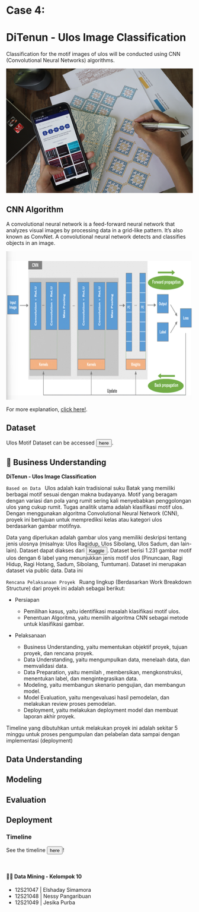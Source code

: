 # Case 4: 
# DiTenun - Ulos Image Classification 
Classification for the motif images of ulos will be conducted using CNN (Convolutional Neural Networks) algorithms.

<div align="center">
  <img src="Picture/DiTenun.png" alt="DiTenun Logo" width="800"/>
</div>

## CNN Algorithm
A convolutional neural network is a feed-forward neural network that analyzes visual images by processing data in a grid-like pattern. It’s also known as ConvNet. A convolutional neural network detects and classifies objects in an image.

<div align="center">
 <img src="Picture/CNN overview.png" height="400" width="800"/>
</div>

For more explanation, [click here!](https://insightsimaging.springeropen.com/articles/10.1007/s13244-018-0639-9). 

## Dataset
Ulos Motif Dataset can be accessed <a
    href="Dataset"> <button>here</button></a>.

## 📑 Business Understanding
**DiTenun - Ulos Image Classification**

`Based on Data `
Ulos adalah kain tradisional suku Batak yang memiliki berbagai motif sesuai dengan makna budayanya. Motif yang beragam dengan variasi dan pola yang rumit sering kali menyebabkan penggolongan ulos yang cukup rumit. Tugas analitik utama adalah klasifikasi motif ulos. Dengan menggunakan algoritma Convolutional Neural Network (CNN), proyek ini bertujuan untuk memprediksi kelas atau kategori ulos berdasarkan gambar motifnya. 

Data yang diperlukan adalah gambar ulos yang memiliki deskripsi tentang jenis ulosnya (misalnya: Ulos Ragidup, Ulos Sibolang, Ulos Sadum, dan lain-lain). Dataset dapat diakses dari <a
    href="https://www.kaggle.com/code/fthnaja/ulos-classification/notebook](https://www.kaggle.com/datasets/fthnaja/kain-ulos"> <button>Kaggle</button></a>. Dataset berisi 1.231 gambar motif ulos dengan 6 label yang menunjukkan jenis motif ulos (Pinuncaan, Ragi Hidup, Ragi Hotang, Sadum, Sibolang, Tumtuman). Dataset ini merupakan dataset via public data. Data ini 

`Rencana Pelaksanaan Proyek `
Ruang lingkup (Berdasarkan Work Breakdown Structure) dari proyek ini adalah sebagai berikut:
* Persiapan
  - Pemilihan kasus, yaitu identifikasi masalah klasifikasi motif ulos.
  - Penentuan Algoritma, yaitu memilih algoritma CNN sebagai metode untuk klasifikasi gambar.
    
* Pelaksanaan
  - Business Understanding, yaitu mementukan objektif proyek, tujuan proyek, dan rencana proyek.
  - Data Understanding, yaitu mengumpulkan data, menelaah data, dan memvalidasi data.
  - Data Preparation, yaitu memilah , membersikan, mengkonstruksi, menentukan label, dan mengintegrasikan data.
  - Modeling, yaitu membangun skenario pengujian, dan membangun model.
  - Model Evaluation, yaitu mengevaluasi hasil pemodelan, dan melakukan review proses pemodelan.
  - Deployment, yaitu melakukan deployment model dan membuat laporan akhir proyek.

Timeline yang dibutuhkan untuk melakukan proyek ini adalah sekitar 5 minggu untuk proses pengumpulan dan pelabelan data sampai dengan implementasi (deployment)

## Data Understanding

## Modeling


## Evaluation


## Deployment

### Timeline
See the timeline <a
    href="https://docs.google.com/spreadsheets/d/1VXhPiIWqko85sHdpUdVkVoxPtRhJi3Kr-K-TBdkKMRg/edit?usp=sharing">
    <button>here</button></a>!<br />

<br />

#### 🧞‍♂ Data Mining - Kelompok 10

- 12S21047 | Elshaday Simamora
- 12S21048 | Nessy Pangaribuan
- 12S21049 | Jesika Purba

